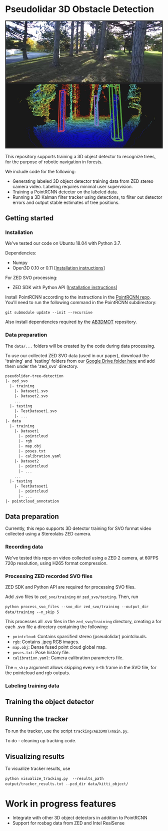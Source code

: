 # Pseudolidar 3D Obstacle Detection

![Pseudolidar tree detections](images/detector_example.jpeg)

This repository supports training a 3D object detector to recognize trees, for the purpose of robotic navigation in forests.

We include code for the following:
* Generating labeled 3D object detector training data from ZED stereo camera video. Labeling requires minimal user supervision.
* Training a PointRCNN detector on the labeled data.
* Running a 3D Kalman filter tracker using detections, to filter out detector errors and output stable estimates of tree positions.


## Getting started

### Installation

We've tested our code on Ubuntu 18.04 with Python 3.7.

Dependencies:
- Numpy
- Open3D 0.10 or 0.11 [[Installation instructions](http://www.open3d.org/docs/release/getting_started.html)]

For ZED SVO processing:
- ZED SDK with Python API [[Installation instructions](https://www.stereolabs.com/docs/app-development/python/install/)]

Install PointRCNN according to the instructions in the [PointRCNN repo](PointRCNN/README.md). You'll need to run the following command in the PointRCNN subdirectory:

```git submodule update --init --recursive```

Also install dependencies required by the [AB3DMOT](https://github.com/xinshuoweng/AB3DMOT) repository.


### Data preparation

The `data/...` folders will be created by the code during data processing.

To use our collected ZED SVO data (used in our paper), download the 'training' and 'testing' folders from our [Google Drive folder here](https://drive.google.com/drive/folders/10wYXolnH8tY95gJmOjIu8k3oubIv6AS3?usp=sharing) and add them under the 'zed_svo' directory.

```
pseudolidar-tree-detection
|- zed_svo
  |- training
    |- Dataset1.svo
    |- Dataset2.svo
    ...
  |- testing
    |- TestDataset1.svo
    |- ...
|- data
  |- training
    |- Dataset1
      |- pointcloud
      |- rgb
      |- map.obj
      |- poses.txt
      |- calibration.yaml
    |- Dataset2
      |- pointcloud
      |- ...
    ...
  |- testing
    |- TestDataset1
      |- pointcloud
      |- ...
|- pointcloud_annotation
```

## Data preparation

Currently, this repo supports 3D detector training for SVO format video collected using a Stereolabs ZED camera.

### Recording data

We've tested this repo on video collected using a ZED 2 camera, at 60FPS 720p resolution, using H265 format compression.

### Processing ZED recorded SVO files

ZED SDK and Python API are required for processing SVO files.

Add .svo files to `zed_svo/training` or `zed_svo/testing`. Then, run 

``python process_svo_files --svo_dir zed_svo/training --output_dir data/training --n_skip 5``

This processes all .svo files in the `zed_svo/training` directory, creating a for each .svo file a directory containing the following:
- `pointcloud`: Contains sparsified stereo (pseudolidar) pointclouds.
- `rgb`: Contains .jpeg RGB images.
- `map.obj`: Dense fused point cloud global map.
- `poses.txt`: Pose history file.
- `calibration.yaml`: Camera calibration parameters file.

The `n_skip` argument allows skipping every n-th frame in the SVO file, for the pointcloud and rgb outputs. 

### Labeling training data

## Training the object detector

## Running the tracker

To run the tracker, use the script `tracking/AB3DMOT/main.py`.

To do - cleaning up tracking code.

## Visualizing results

To visualize tracker results, use

``
python visualize_tracking.py  --results_path output/tracker_results.txt --pcd_dir data/kitti_object/
``

# Work in progress features

- Integrate with other 3D object detectors in addition to PointRCNN
- Support for rosbag data from ZED and Intel RealSense
